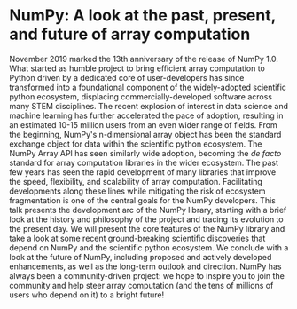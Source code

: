 # NumPy: A look at the past, present, and future of array computation

November 2019 marked the 13th anniversary of the release of NumPy 1.0. 
What started as humble project to bring efficient array computation to Python
driven by a dedicated core of user-developers has since transformed into
a foundational component of the widely-adopted scientific python ecosystem,
displacing commercially-developed software across many STEM disciplines.
The recent explosion of interest in data science and machine learning has
further accelerated the pace of adoption, resulting in an estimated 10-15
million users from an even wider range of fields.
From the beginning, NumPy's n-dimensional array object has been the standard
exchange object for data within the scientific python ecosystem.
The NumPy Array API has seen similarly wide adoption, becoming the *de facto*
standard for array computation libraries in the wider ecosystem.
The past few years has seen the rapid development of many libraries that
improve the speed, flexibility, and scalability of array computation.
Facilitating developments along these lines while mitigating the risk of
ecosystem fragmentation is one of the central goals for the NumPy developers.
This talk presents the development arc of the NumPy library, starting with a
brief look at the history and philosophy of the project and tracing its
evolution to the present day.
We will present the core features of the NumPy library and take a look at some
recent ground-breaking scientific discoveries that depend on NumPy and
the scientific python ecosystem.
We conclude with a look at the future of NumPy, including proposed and 
actively developed enhancements, as well as the long-term outlook
and direction.
NumPy has always been a community-driven project: we hope to inspire you to 
join the community and help steer array computation (and the tens of millions
of users who depend on it) to a bright future!
